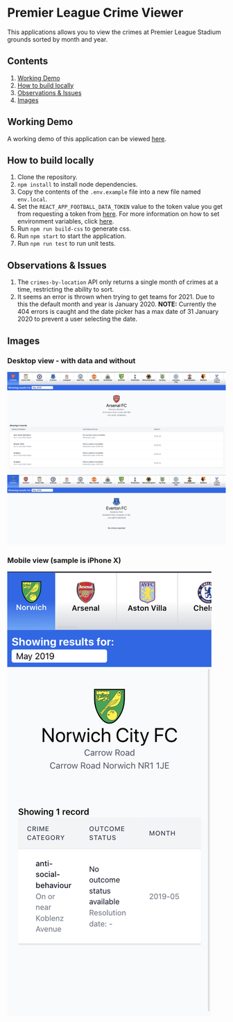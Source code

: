 # Premier League Crime Viewer

This applications allows you to view the crimes at Premier League Stadium grounds sorted by month and year.

## Contents

1. [Working Demo](#working-demo)
2. [How to build locally](#how-to-build-locally)
3. [Observations & Issues](#observations-&-issues)
4. [Images](#images)

## Working Demo

A working demo of this application can be viewed [here](https://and-react-app-test.herokuapp.com/).

## How to build locally

1. Clone the repository.
2. `npm install` to install node dependencies.
3. Copy the contents of the `.env.example` file into a new file named `env.local`.
4. Set the `REACT_APP_FOOTBALL_DATA_TOKEN` value to the token value you get from requesting a token from [here](https://www.football-data.org/client/register). For more information on how to set environment variables, click [here](https://create-react-app.dev/docs/adding-custom-environment-variables/).
5. Run `npm run build-css` to generate css.
6. Run `npm start` to start the application.
7. Run `npm run test` to run unit tests.

## Observations & Issues

1. The `crimes-by-location` API only returns a single month of crimes at a time, restricting the ability to sort.
2. It seems an error is thrown when trying to get teams for 2021. Due to this the default month and year is January 2020. <strong>NOTE:</strong> Currently the 404 errors is caught and the date picker has a max date of 31 January 2020 to prevent a user selecting the date.

## Images

### Desktop view - with data and without

![1](./docs/Desktop_with_data.png)
![2](./docs/Desktop_no_data.png)

### Mobile view (sample is iPhone X)

![1](./docs/Mobile_view.png)

